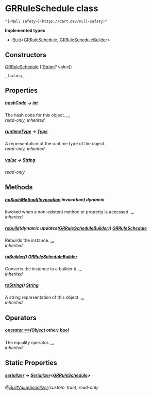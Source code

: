 


# GRRuleSchedule class






    *[<Null safety>](https://dart.dev/null-safety)*






**Implemented types**

- [Built](https://pub.dev/documentation/built_value/8.1.2/built_value/Built-class.html)&lt;[GRRuleSchedule](../third_party_yonomi_graphql_schema_schema.docs.schema.gql/GRRuleSchedule-class.md), [GRRuleScheduleBuilder](../third_party_yonomi_graphql_schema_schema.docs.schema.gql/GRRuleScheduleBuilder-class.md)>





## Constructors

[GRRuleSchedule](../third_party_yonomi_graphql_schema_schema.docs.schema.gql/GRRuleSchedule/GRRuleSchedule.md) ([[String](https://api.flutter.dev/flutter/dart-core/String-class.html)? value])

    _factory_


## Properties

##### [hashCode](https://api.flutter.dev/flutter/dart-core/Object/hashCode.html) &#8594; [int](https://api.flutter.dev/flutter/dart-core/int-class.html)



The hash code for this object. [...](https://api.flutter.dev/flutter/dart-core/Object/hashCode.html)  
_read-only, inherited_



##### [runtimeType](https://api.flutter.dev/flutter/dart-core/Object/runtimeType.html) &#8594; [Type](https://api.flutter.dev/flutter/dart-core/Type-class.html)



A representation of the runtime type of the object.   
_read-only, inherited_



##### [value](../third_party_yonomi_graphql_schema_schema.docs.schema.gql/GRRuleSchedule/value.md) &#8594; [String](https://api.flutter.dev/flutter/dart-core/String-class.html)



   
_read-only_




## Methods

##### [noSuchMethod](https://api.flutter.dev/flutter/dart-core/Object/noSuchMethod.html)([Invocation](https://api.flutter.dev/flutter/dart-core/Invocation-class.html) invocation) dynamic



Invoked when a non-existent method or property is accessed. [...](https://api.flutter.dev/flutter/dart-core/Object/noSuchMethod.html)  
_inherited_



##### [rebuild](https://pub.dev/documentation/built_value/8.1.2/built_value/Built/rebuild.html)(dynamic updates([GRRuleScheduleBuilder](../third_party_yonomi_graphql_schema_schema.docs.schema.gql/GRRuleScheduleBuilder-class.md))) [GRRuleSchedule](../third_party_yonomi_graphql_schema_schema.docs.schema.gql/GRRuleSchedule-class.md)



Rebuilds the instance. [...](https://pub.dev/documentation/built_value/8.1.2/built_value/Built/rebuild.html)  
_inherited_



##### [toBuilder](https://pub.dev/documentation/built_value/8.1.2/built_value/Built/toBuilder.html)() [GRRuleScheduleBuilder](../third_party_yonomi_graphql_schema_schema.docs.schema.gql/GRRuleScheduleBuilder-class.md)



Converts the instance to a builder <code>B</code>. [...](https://pub.dev/documentation/built_value/8.1.2/built_value/Built/toBuilder.html)  
_inherited_



##### [toString](https://api.flutter.dev/flutter/dart-core/Object/toString.html)() [String](https://api.flutter.dev/flutter/dart-core/String-class.html)



A string representation of this object. [...](https://api.flutter.dev/flutter/dart-core/Object/toString.html)  
_inherited_




## Operators

##### [operator ==](https://api.flutter.dev/flutter/dart-core/Object/operator_equals.html)([Object](https://api.flutter.dev/flutter/dart-core/Object-class.html) other) [bool](https://api.flutter.dev/flutter/dart-core/bool-class.html)



The equality operator. [...](https://api.flutter.dev/flutter/dart-core/Object/operator_equals.html)  
_inherited_




## Static Properties

##### [serializer](../third_party_yonomi_graphql_schema_schema.docs.schema.gql/GRRuleSchedule/serializer.md) &#8594; [Serializer](https://pub.dev/documentation/built_value/8.1.2/serializer/Serializer-class.html)&lt;[GRRuleSchedule](../third_party_yonomi_graphql_schema_schema.docs.schema.gql/GRRuleSchedule-class.md)>



   
_@[BuiltValueSerializer](https://pub.dev/documentation/built_value/8.1.2/built_value/BuiltValueSerializer-class.html)(custom: true), read-only_










